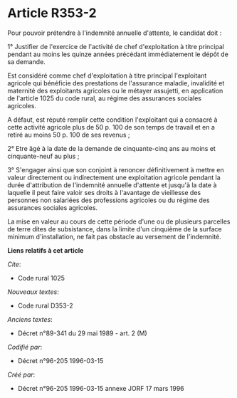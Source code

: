 # Article R353-2

Pour pouvoir prétendre à l'indemnité annuelle d'attente, le candidat doit :

1° Justifier de l'exercice de l'activité de chef d'exploitation à titre principal pendant au moins les quinze années
précédant immédiatement le dépôt de sa demande.

Est considéré comme chef d'exploitation à titre principal l'exploitant agricole qui bénéficie des prestations de l'assurance
maladie, invalidité et maternité des exploitants agricoles ou le métayer assujetti, en application de l'article 1025 du code
rural, au régime des assurances sociales agricoles.

A défaut, est réputé remplir cette condition l'exploitant qui a consacré à cette activité agricole plus de 50 p. 100 de son
temps de travail et en a retiré au moins 50 p. 100 de ses revenus ;

2° Etre âgé à la date de la demande de cinquante-cinq ans au moins et cinquante-neuf au plus ;

3° S'engager ainsi que son conjoint à renoncer définitivement à mettre en valeur directement ou indirectement une
exploitation agricole pendant la durée d'attribution de l'indemnité annuelle d'attente et jusqu'à la date à laquelle il peut
faire valoir ses droits à l'avantage de vieillesse des personnes non salariées des professions agricoles ou du régime des
assurances sociales agricoles.

La mise en valeur au cours de cette période d'une ou de plusieurs parcelles de terre dites de subsistance, dans la limite
d'un cinquième de la surface minimum d'installation, ne fait pas obstacle au versement de l'indemnité.

**Liens relatifs à cet article**

_Cite_:

  - Code rural 1025

_Nouveaux textes_:

  - Code rural D353-2

_Anciens textes_:

  - Décret n°89-341 du 29 mai 1989 - art. 2 (M)

_Codifié par_:

  - Décret n°96-205 1996-03-15

_Créé par_:

  - Décret n°96-205 1996-03-15 annexe JORF 17 mars 1996
